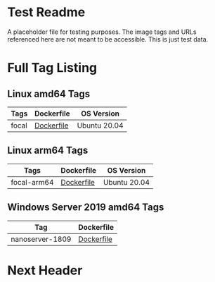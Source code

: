 # Test Readme

A placeholder file for testing purposes. The image tags and URLs referenced here are not meant to be accessible. This is just test data.

# Full Tag Listing

## Linux amd64 Tags
Tags | Dockerfile | OS Version
-----------| -------------| -------------
focal | [Dockerfile](https://github.com/dotnet/dotnet-docker-test/blob/main/test/pipeline-validation/1.0/focal/amd64/Dockerfile) | Ubuntu 20.04

## Linux arm64 Tags
Tags | Dockerfile | OS Version
-----------| -------------| -------------
focal-arm64 | [Dockerfile](https://github.com/dotnet/dotnet-docker-test/blob/main/test/pipeline-validation/1.0/focal/arm64v8/Dockerfile) | Ubuntu 20.04

## Windows Server 2019 amd64 Tags
Tag | Dockerfile
---------| ---------------
nanoserver-1809 | [Dockerfile](https://github.com/dotnet/dotnet-docker-test/blob/main/test/pipeline-validation/1.0/nanoserver-1809/amd64/Dockerfile)

# Next Header
